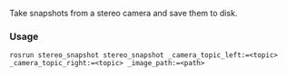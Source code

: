 Take snapshots from a stereo camera and save them to disk.

### Usage

`rosrun stereo_snapshot stereo_snapshot _camera_topic_left:=<topic> _camera_topic_right:=<topic> _image_path:=<path>`
